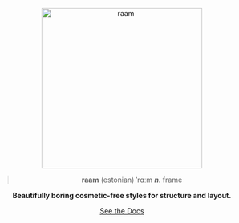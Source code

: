 <p align="center">
  <a href="https://raam.joebell.co.uk" rel="nofollow">
    <img src="packages/docs/public/img/logo-readme.png" alt="raam" title="raam" width="320">
  </a>
</p>

<blockquote>
  <p align="center"><strong>raam</strong> (estonian) ˈrɑːm <em><strong>n</strong>.</em> frame</p>
</blockquote>

<p align="center">
  <b>
    Beautifully boring cosmetic-free styles for structure and layout.
  </b>
</p>

<p align="center"><a href="https://raam.joebell.co.uk" rel="nofollow">See the Docs</a></p>
